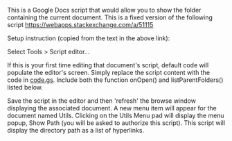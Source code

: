 This is a Google Docs script that would allow you to show the folder containing the current document. This is a fixed version of the following script https://webapps.stackexchange.com/a/51115

Setup instruction (copied from the text in the above link): 

Select Tools > Script editor...

If this is your first time editing that document's script, default code will populate the editor's screen. Simply replace the script content with the code in [code.gs](code.gs). Include both the function onOpen() and listParentFolders() listed below.

Save the script in the editor and then 'refresh' the browse window displaying the associated document. A new menu item will appear for the document named Utils. Clicking on the Utils Menu pad will display the menu popup, Show Path (you will be asked to authorize this script). This script will display the directory path as a list of hyperlinks.

